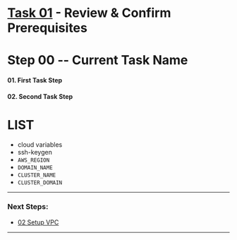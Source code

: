# [Task 01](./) - Review & Confirm Prerequisites
# Step 00 -- Current Task Name
#### 01\. First Task Step
#### 02\. Second Task Step

# LIST
  - cloud variables
  - ssh-keygen
  - `AWS_REGION`
  - `DOMAIN_NAME`
  - `CLUSTER_NAME`
  - `CLUSTER_DOMAIN`

---------------------------------------------------------------------------------
### Next Steps:
  + [02 Setup VPC]
--------------------------------------------------------------------------------
[02 Setup VPC]:../manual/02_SetupVPC.md

